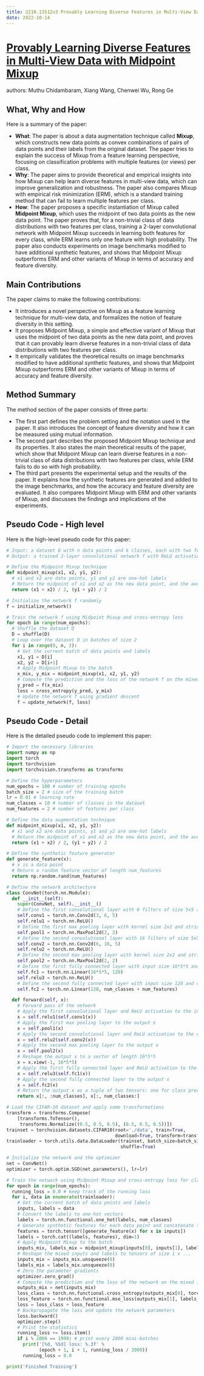 ```yaml
---
title: 2210.13512v3 Provably Learning Diverse Features in Multi-View Data with Midpoint Mixup
date: 2022-10-14
---
```


# [Provably Learning Diverse Features in Multi-View Data with Midpoint Mixup](http://arxiv.org/abs/2210.13512v3)

authors: Muthu Chidambaram, Xiang Wang, Chenwei Wu, Rong Ge


## What, Why and How

[1]: https://arxiv.org/pdf/2210.13512v3.pdf "Provably Learning Diverse Features in Multi-View Data with ... - arXiv.org"
[2]: https://arxiv.org/abs/2210.13512 "[2210.13512] Provably Learning Diverse Features in Multi-View Data with ..."
[3]: https://arxiv-export2.library.cornell.edu/abs/2210.13512v3 "[2210.13512v3] Provably Learning Diverse Features in Multi-View Data ..."

Here is a summary of the paper:

- **What**: The paper is about a data augmentation technique called **Mixup**, which constructs new data points as convex combinations of pairs of data points and their labels from the original dataset. The paper tries to explain the success of Mixup from a feature learning perspective, focusing on classification problems with multiple features (or views) per class.
- **Why**: The paper aims to provide theoretical and empirical insights into how Mixup can help learn diverse features in multi-view data, which can improve generalization and robustness. The paper also compares Mixup with empirical risk minimization (ERM), which is a standard training method that can fail to learn multiple features per class.
- **How**: The paper proposes a specific instantiation of Mixup called **Midpoint Mixup**, which uses the midpoint of two data points as the new data point. The paper proves that, for a non-trivial class of data distributions with two features per class, training a 2-layer convolutional network with Midpoint Mixup succeeds in learning both features for every class, while ERM learns only one feature with high probability. The paper also conducts experiments on image benchmarks modified to have additional synthetic features, and shows that Midpoint Mixup outperforms ERM and other variants of Mixup in terms of accuracy and feature diversity.

## Main Contributions

The paper claims to make the following contributions:

- It introduces a novel perspective on Mixup as a feature learning technique for multi-view data, and formalizes the notion of feature diversity in this setting.
- It proposes Midpoint Mixup, a simple and effective variant of Mixup that uses the midpoint of two data points as the new data point, and proves that it can provably learn diverse features in a non-trivial class of data distributions with two features per class.
- It empirically validates the theoretical results on image benchmarks modified to have additional synthetic features, and shows that Midpoint Mixup outperforms ERM and other variants of Mixup in terms of accuracy and feature diversity.

## Method Summary

The method section of the paper consists of three parts:

- The first part defines the problem setting and the notation used in the paper. It also introduces the concept of feature diversity and how it can be measured using mutual information.
- The second part describes the proposed Midpoint Mixup technique and its properties. It also states the main theoretical results of the paper, which show that Midpoint Mixup can learn diverse features in a non-trivial class of data distributions with two features per class, while ERM fails to do so with high probability.
- The third part presents the experimental setup and the results of the paper. It explains how the synthetic features are generated and added to the image benchmarks, and how the accuracy and feature diversity are evaluated. It also compares Midpoint Mixup with ERM and other variants of Mixup, and discusses the findings and implications of the experiments.

## Pseudo Code - High level

Here is the high-level pseudo code for this paper:

```python
# Input: a dataset D with n data points and k classes, each with two features
# Output: a trained 2-layer convolutional network f with ReLU activation

# Define the Midpoint Mixup technique
def midpoint_mixup(x1, x2, y1, y2):
  # x1 and x2 are data points, y1 and y2 are one-hot labels
  # Return the midpoint of x1 and x2 as the new data point, and the average of y1 and y2 as the new label
  return (x1 + x2) / 2, (y1 + y2) / 2

# Initialize the network f randomly
f = initialize_network()

# Train the network f using Midpoint Mixup and cross-entropy loss
for epoch in range(num_epochs):
  # Shuffle the dataset D
  D = shuffle(D)
  # Loop over the dataset D in batches of size 2
  for i in range(0, n, 2):
    # Get the current batch of data points and labels
    x1, y1 = D[i]
    x2, y2 = D[i+1]
    # Apply Midpoint Mixup to the batch
    x_mix, y_mix = midpoint_mixup(x1, x2, y1, y2)
    # Compute the prediction and the loss of the network f on the mixed data point and label
    y_pred = f(x_mix)
    loss = cross_entropy(y_pred, y_mix)
    # Update the network f using gradient descent
    f = update_network(f, loss)
```

## Pseudo Code - Detail

Here is the detailed pseudo code to implement this paper:

```python
# Import the necessary libraries
import numpy as np
import torch
import torchvision
import torchvision.transforms as transforms

# Define the hyperparameters
num_epochs = 100 # number of training epochs
batch_size = 2 # size of the training batch
lr = 0.01 # learning rate
num_classes = 10 # number of classes in the dataset
num_features = 2 # number of features per class

# Define the data augmentation technique
def midpoint_mixup(x1, x2, y1, y2):
  # x1 and x2 are data points, y1 and y2 are one-hot labels
  # Return the midpoint of x1 and x2 as the new data point, and the average of y1 and y2 as the new label
  return (x1 + x2) / 2, (y1 + y2) / 2

# Define the synthetic feature generator
def generate_feature(x):
  # x is a data point
  # Return a random feature vector of length num_features
  return np.random.rand(num_features)

# Define the network architecture
class ConvNet(torch.nn.Module):
  def __init__(self):
    super(ConvNet, self).__init__()
    # Define the first convolutional layer with 6 filters of size 5x5 and ReLU activation
    self.conv1 = torch.nn.Conv2d(3, 6, 5)
    self.relu1 = torch.nn.ReLU()
    # Define the first max pooling layer with kernel size 2x2 and stride 2
    self.pool1 = torch.nn.MaxPool2d(2, 2)
    # Define the second convolutional layer with 16 filters of size 5x5 and ReLU activation
    self.conv2 = torch.nn.Conv2d(6, 16, 5)
    self.relu2 = torch.nn.ReLU()
    # Define the second max pooling layer with kernel size 2x2 and stride 2
    self.pool2 = torch.nn.MaxPool2d(2, 2)
    # Define the first fully connected layer with input size 16*5*5 and output size 120 and ReLU activation
    self.fc1 = torch.nn.Linear(16*5*5, 120)
    self.relu3 = torch.nn.ReLU()
    # Define the second fully connected layer with input size 120 and output size num_classes + num_features and no activation
    self.fc2 = torch.nn.Linear(120, num_classes + num_features)

  def forward(self, x):
    # Forward pass of the network
    # Apply the first convolutional layer and ReLU activation to the input x
    x = self.relu1(self.conv1(x))
    # Apply the first max pooling layer to the output x
    x = self.pool1(x)
    # Apply the second convolutional layer and ReLU activation to the output x
    x = self.relu2(self.conv2(x))
    # Apply the second max pooling layer to the output x
    x = self.pool2(x)
    # Reshape the output x to a vector of length 16*5*5
    x = x.view(-1, 16*5*5)
    # Apply the first fully connected layer and ReLU activation to the output x
    x = self.relu3(self.fc1(x))
    # Apply the second fully connected layer to the output x
    x = self.fc2(x)
    # Return the output x as a tuple of two tensors: one for class prediction and one for feature prediction
    return x[:, :num_classes], x[:, num_classes:]

# Load the CIFAR-10 dataset and apply some transformations
transform = transforms.Compose(
    [transforms.ToTensor(),
     transforms.Normalize((0.5, 0.5, 0.5), (0.5, 0.5, 0.5))])
trainset = torchvision.datasets.CIFAR10(root='./data', train=True,
                                        download=True, transform=transform)
trainloader = torch.utils.data.DataLoader(trainset, batch_size=batch_size,
                                          shuffle=True)

# Initialize the network and the optimizer
net = ConvNet()
optimizer = torch.optim.SGD(net.parameters(), lr=lr)

# Train the network using Midpoint Mixup and cross-entropy loss for class prediction and mean squared error loss for feature prediction
for epoch in range(num_epochs):
  running_loss = 0.0 # keep track of the running loss
  for i, data in enumerate(trainloader):
    # Get the current batch of data points and labels
    inputs, labels = data
    # Convert the labels to one-hot vectors
    labels = torch.nn.functional.one_hot(labels, num_classes)
    # Generate synthetic features for each data point and concatenate them to the labels
    features = torch.tensor([generate_feature(x) for x in inputs])
    labels = torch.cat((labels, features), dim=1)
    # Apply Midpoint Mixup to the batch
    inputs_mix, labels_mix = midpoint_mixup(inputs[0], inputs[1], labels[0], labels[1])
    # Reshape the mixed inputs and labels to tensors of size 1 x ...
    inputs_mix = inputs_mix.unsqueeze(0)
    labels_mix = labels_mix.unsqueeze(0)
    # Zero the parameter gradients
    optimizer.zero_grad()
    # Compute the prediction and the loss of the network on the mixed inputs and labels
    outputs_mix = net(inputs_mix)
    loss_class = torch.nn.functional.cross_entropy(outputs_mix[0], torch.argmax(labels_mix[:, :num_classes], dim=1))
    loss_feature = torch.nn.functional.mse_loss(outputs_mix[1], labels_mix[:, num_classes:])
    loss = loss_class + loss_feature
    # Backpropagate the loss and update the network parameters
    loss.backward()
    optimizer.step()
    # Print the statistics
    running_loss += loss.item()
    if i % 2000 == 1999: # print every 2000 mini-batches
      print('[%d, %5d] loss: %.3f' %
            (epoch + 1, i + 1, running_loss / 2000))
      running_loss = 0.0

print('Finished Training')
```